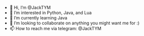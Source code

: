 - 👋 Hi, I’m @JackTYM
- 👀 I’m interested in Python, Java, and Lua
- 🌱 I’m currently learning Java
- 💞️ I’m looking to collaborate on anything you might want me for :)
- 📫 How to reach me via telegram: @JackTYM

<!---
JackTYM/JackTYM is a ✨ special ✨ repository because its `README.md` (this file) appears on your GitHub profile.
You can click the Preview link to take a look at your changes.
--->
